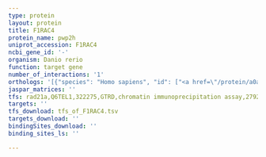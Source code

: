 ```yaml
---
type: protein
layout: protein
title: F1RAC4
protein_name: pwp2h
uniprot_accession: F1RAC4
ncbi_gene_id: '-'
organism: Danio rerio
function: target gene
number_of_interactions: '1'
orthologs: '[{"species": "Homo sapiens", "id": ["<a href=\"/protein/a0a0b4j2e5\">A0A0B4J2E5</a>", "<a href=\"/protein/q15269\">Q15269</a>"]}, {"species": "Mus musculus", "id": ["<a href=\"/protein/q8bu03\">Q8BU03</a>"]}, {"species": "Rattus norvegicus", "id": ["<a href=\"/protein/d3zv54\">D3ZV54</a>"]}, {"species": "Drosophila melanogaster", "id": ["<a href=\"/protein/q5u0x8\">Q5U0X8</a>"]}, {"species": "Caenorhabditis elegans", "id": ["<a href=\"/protein/p91341\">P91341</a>"]}, {"species": "Saccharomyces cerevisiae", "id": ["<a href=\"/protein/p25635\">P25635</a>"]}]'
jaspar_matrices: ''
tfs: rad21a,Q6TEL1,322275,GTRD,chromatin immunoprecipitation assay,27924024%5Buid%5D,No
targets: ''
tfs_download: tfs_of_F1RAC4.tsv
targets_download: ''
bindingSites_download: ''
binding_sites_ls: ''

---
```

